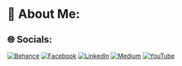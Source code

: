 # 💫 About Me:



## 🌐 Socials:
[![Behance](https://img.shields.io/badge/Behance-1769ff?logo=behance&logoColor=white)](https://behance.net/ahmedkhlifi) [![Facebook](https://img.shields.io/badge/Facebook-%231877F2.svg?logo=Facebook&logoColor=white)](https://facebook.com/ahmedkhelifi20) [![LinkedIn](https://img.shields.io/badge/LinkedIn-%230077B5.svg?logo=linkedin&logoColor=white)](https://linkedin.com/in/ahmed-khlifi) [![Medium](https://img.shields.io/badge/Medium-12100E?logo=medium&logoColor=white)](https://medium.com/@ahmedkhelifi) [![YouTube](https://img.shields.io/badge/YouTube-%23FF0000.svg?logo=YouTube&logoColor=white)](https://youtube.com/c/UCbYkQ07hrsTYU3GHINff-zQ) 

